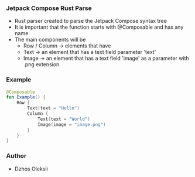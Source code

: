 ### Jetpack Compose Rust Parse

* Rust parser created to parse the Jetpack Compose syntax tree
* It is important that the function starts with @Composable and has any name
* The main components will be
    * Row / Column -> elements that have
    * Text -> an element that has a text field parameter 'text'
    * Image -> an element that has a text field 'image' as a parameter with .png extension

### Example

```kotlin
@Composable
fun Example() {
    Row {
        Text(text = "Hello")
        Column {
            Text(text = "World")
            Image(image = "image.png")
        }
    }
}
```

### Author

* Dzhos Oleksii